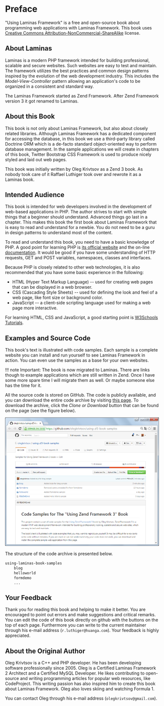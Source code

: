 # Preface

"Using Laminas Framework" is a free and open-source book about programming
web applications with Laminas Framework. This book uses [Creative Commons Attribution-NonCommercial-ShareAlike](https://creativecommons.org/licenses/by-nc-sa/4.0/) license.

## About Laminas

Laminas is a modern PHP framework
intended for building professional, scalable and secure websites.
Such websites are easy to test and maintain. The framework utilizes the best
practices and common design patterns inspired by the evolution of the web development
industry. This includes the *Model-View-Controller* pattern allowing an application's code to be organized in a consistent and standard way.

The Laminas Framework started as Zend Framework. After Zend Framework version 3 it got renamed to Laminas.

## About this Book

This book is not only about Laminas Framework, but also about closely related
libraries. Although Laminas Framework has a dedicated component for accessing the
database, in this book we use a third-party library called Doctrine ORM which is a de-facto
standard object-oriented way to perform database management. In the sample applications we will create in chapters of this
book, Twitter Bootstrap CSS Framework is used to produce nicely styled and laid out web pages.

This book was initially written by Oleg Krivtsov as a Zend 3 book. As nobody took care of it Raffael Luthiger took over and rewrote it as a Laminas book.

## Intended Audience

This book is intended for web developers involved in the development of web-based applications in PHP.
The author strives to start with simple things that a beginner should
understand. Advanced things go last in a chapter. This makes this book the first book about Laminas
Framework that is easy to read and understand for a newbie.
You do not need to be a guru in design patterns to understand most of the content.

To read and understand this book, you need to have a basic knowledge of PHP.
A good point for learning PHP is [its official website](http://php.net/) and the on-line
[documentation](http://php.net/docs.php). It would be good if you have some understanding of HTTP requests, GET and POST variables, namespaces, classes and interfaces.

Because PHP is closely related to other web technologies, it is also recommended that
you have some basic experience in the following:

 * HTML (Hyper Text Markup Language) -- used for creating web pages that
   can be displayed in a web browser.
 * CSS (Cascading Style Sheets) -- used for defining the look and feel
   of a web page, like font size or background color.
 * JavaScript -- a client-side scripting language used for making a web
   page more interactive.

For learning HTML, CSS and JavaScript, a good starting point is
[W3Schools Tutorials](http://www.w3schools.com/).

## Examples and Source Code

This book's text is illustrated with code samples. Each sample is a complete website you can install and run yourself to
see Laminas Framework in action. You can even use the samples as a base for your own websites.

!!! note
    Important: The book is now migrated to Laminas. There are links though to example applications which are still written in Zend.
	Once I have some more spare time I will migrate them as well. Or maybe someone else has the time for it.

All the source code is stored on GitHub. The code is publicly available, and you can download the entire code
archive by visiting [this page](https://github.com/olegkrivtsov/using-zend-book-samples).
To download the archive, click the *Clone or Download* button that can be found on the page
(see the figure below).

![Samples can be downloaded from GitHub](images/preface/samples_on_github.png)

The structure of the code archive is presented below.

~~~text
using-laminas-book-samples
	blog
	helloworld
	formdemo
	...
~~~

## Your Feedback

Thank you for reading this book and helping to make it better. You are encouraged to point out errors and
make suggestions and critical remarks. You can edit the code of this book directly on github with the buttons
on the top of each page. Furthermore you can write to the current maintainer through his e-mail address
(`r.luthiger@huanga.com`). Your feedback is highly appreciated.

## About the Original Author

Oleg Krivtsov is a C++ and PHP developer. He has been developing software professionally
since 2005. Oleg is a Certified Laminas Framework 2 Architect
and a Certified MySQL Developer. He likes contributing to open-source and writing programming articles for
popular web resources, like CodeProject. This writing passion has also inspired him to create this book
about Laminas Framework. Oleg also loves skiing and watching Formula 1.

You can contact Oleg through his e-mail address (`olegkrivtsov@gmail.com`).
